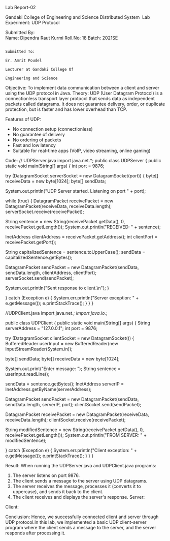 Lab Report-02




Gandaki College of Engineering and Science
Distributed System 
Lab Experiment: UDP Protocol
                                                                                  
Submitted By:                                                                                      
Name: Dipendra Raut Kurmi
Roll.No: 18
Batch: 2021SE

                                                                                   Submitted To:
                                                                                   Er. Amrit Poudel
                                                                                  Lecturer at Gandaki College Of         
                                                                                   Engineering and Science


Objective:
To implement data communication between a client and server using the UDP protocol in Java.
Theory:
UDP (User Datagram Protocol) is a connectionless transport layer protocol that sends data as independent packets called datagrams. It does not guarantee delivery, order, or duplicate protection, but is faster and has lower overhead than TCP.

Features of UDP:
- No connection setup (connectionless)
- No guarantee of delivery
- No ordering of packets
- Fast and low latency
- Suitable for real-time apps (VoIP, video streaming, online gaming)

Code:
// UDPServer.java
import java.net.*;
public class UDPServer {
public static void main(String[] args) {
int port = 9876;

try (DatagramSocket serverSocket = new DatagramSocket(port)) {
byte[] receiveData = new byte[1024];
byte[] sendData;

System.out.println("UDP Server started. Listening on port " + port);

while (true) {
DatagramPacket receivePacket = new DatagramPacket(receiveData, receiveData.length);
serverSocket.receive(receivePacket);

String sentence = new String(receivePacket.getData(), 0, receivePacket.getLength());
System.out.println("RECEIVED: " + sentence);

InetAddress clientAddress = receivePacket.getAddress();
int clientPort = receivePacket.getPort();

String capitalizedSentence = sentence.toUpperCase();
sendData = capitalizedSentence.getBytes();

DatagramPacket sendPacket = new DatagramPacket(sendData, sendData.length, clientAddress, clientPort);
serverSocket.send(sendPacket);

System.out.println("Sent response to client.\n");
}

} catch (Exception e) {
System.err.println("Server exception: " + e.getMessage());
e.printStackTrace();
}
}
}

//UDPClient.java
import java.net.*;
import java.io.*;

public class UDPClient {
public static void main(String[] args) {
String serverAddress = "127.0.0.1";
int port = 9876;

try (DatagramSocket clientSocket = new DatagramSocket()) {
BufferedReader userInput = new BufferedReader(new InputStreamReader(System.in));

byte[] sendData;
byte[] receiveData = new byte[1024];

System.out.print("Enter message: ");
String sentence = userInput.readLine();

sendData = sentence.getBytes();
InetAddress serverIP = InetAddress.getByName(serverAddress);

DatagramPacket sendPacket = new DatagramPacket(sendData, sendData.length, serverIP, port);
clientSocket.send(sendPacket);

DatagramPacket receivePacket = new DatagramPacket(receiveData, receiveData.length);
clientSocket.receive(receivePacket);

String modifiedSentence = new String(receivePacket.getData(), 0, receivePacket.getLength());
System.out.println("FROM SERVER: " + modifiedSentence);

} catch (Exception e) {
System.err.println("Client exception: " + e.getMessage());
e.printStackTrace();
}
}
}

Result:
When running the UDPServer.java and UDPClient.java programs:
1. The server listens on port 9876.
2. The client sends a message to the server using UDP datagrams.
3. The server receives the message, processes it (converts it to uppercase), and sends it back to the client.
4. The client receives and displays the server's response.
Server:
      
Client:



Conclusion:
Hence, we successfully connected client and server through UDP protocol.In this lab, we implemented a basic UDP client-server program where the client sends a message to the server, and the server responds after processing it.